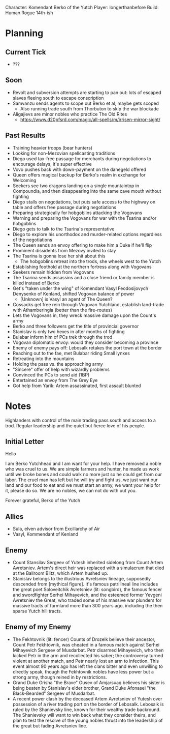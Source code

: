 Character: Komendant Berko of the Yutch
Player: longerthanbefore
Build: Human Rogue 14th-ish

# Planning
## Current Tick
- ???
## Soon
- Revolt and subversion attempts are starting to pan out: lots of escaped slaves fleeing south to escape conscription
- Samvanzu sends agents to scope out Berko et al, maybe gets scoped
  - Also running trade south from Thorbuton to skip the war blockade
- Aligajievs are minor nobles who practice The Old Rites
  - https://www.d20pfsrd.com/magic/all-spells/m/irrisen-mirror-sight/
## Past Results
- Training heavier troops (bear hunters)
- Looking for non-Mezovian spellcasting traditions
- Diego used tax-free passage for merchants during negotiations to encourage delays, it's super effective
- Vovo pushes back with down-payment on the danegeld offered
- Queen offers magical backup for Berko's realm in exchange for Welcoming
- Seekers see two dragons landing on a single mountaintop in Compoundia, and then disappearing into the same cave mouth without fighting
- Diego stalls on negotiations, but puts safe access to the highway on table and offers free passage during negotiations
- Preparing strategically for hobgoblins attacking the Vogovans
- Warning and preparing the Vogovans for war with the Tsarina and/or hobgoblins
- Diego gets to talk to the Tsarina's representative
- Diego to explore his unorthodox and murder-related options regardless of the negotiations
- The Queen sends an envoy offering to make him a Duke if he'll flip
- Prominent dissidents from Mezovy invited to stay
- The Tsarina is gonna lose her shit about this
  - The hobgoblins retreat into the trods, she wheels west to the Yutch
- Establishing foothold at the northern fortress along with Vogovans
- Seekers remain hidden from Vogovans
- The Tsarina sends assassins and a close friend or family member is killed instead of Berko
- Get's "taken under the wing" of Komendant Vasyl Feodosijovych Denysenko of Kenland, shifted Vogovan balance of power
  - \[Unknown\] is Vasyl an agent of The Queen?
- Cossacks get free rein through Vogovan Yutchland, establish land-trade with Athamberingia (better than the fire-routes)
- Lets the Vogovans in, they wreck massive damage upon the Count's army
- Berko and three followers get the title of provincial governor
- Stanislav is only two hexes in after months of fighting
- Bulabar inform him of PCs trek through the trod
- Vogovan diplomatic envoy: would they consider becoming a province
- Enemy of enemy pays off: Lebosalk retakes the port town at the border
- Reaching out to the fae, met Bulabar riding Small lynxes
- Retreating into the mountains
- Holding the pass vs. the approaching army
- "Sincere" offer of help with wizardly problems
- Convinced the PCs to send aid (1BP)
- Entertained an envoy from The Grey Eye
- Got help from Yarik: Artem assassinated, first assault blunted

# Notes
Highlanders with control of the main trading pass south and access to a trod. Regular leadership and the quiet but fierce love of his people.

## Initial Letter
Hello

I am Berko Yutchhead and I am want for your help. I have removed a noble who was cruel to us. We are simple farmers and hunter, he made us work until we broke bones and could walk no more just so he could get from our labor.  The cruel man has left but he will try and fight us, we just want our land and our food to eat and we must start an army, we want your help for it, please do so. We are no nobles, we can not do with out you.

Forever grateful,
Berko of the Yutch

## Allies
- Sula, elven advisor from Excillarchy of Air
- Vasyl, Kommendant of Kenland

## Enemy
- Count Stansilav Sergeev of Yutesh inherited sidelong from Count Artem Avretsniev. Artem's direct heir was replaced with a simulacrum that died at the Ballroom Blitz, which Artem hushed up.
- Stanislav belongs to the illustrious Avretsniev lineage, supposedly descended from \[mythical figure\]. It's famous patrilineal line includes the great poet Soloveitchik Avretsniev (lit: songbird), the famous fencer and swordfighter Serhei Mihayevich, and the esteemed former Yevgeni Avretsniev the Great, who traded some of his massive war plunders for massive tracts of farmland more than 300 years ago, including the then sparse Yutch hill tracts.

## Enemy of my Enemy
- The Fekhtovnik (lit: fencer) Counts of Drozelk believe their ancestor, Count Petr Fekhtovnik, was cheated in a famous match against Serhei Mihayevich Sergeev of Musdarbat. Petr disarmed Mihayevich, who then kicked Petr in the arm and recollected his saber; the controversy turned violent at another match, and Petr nearly lost an arm to infection. This event almost 90 years ago has left the clans bitter and even unwilling to directly speak, though the Fekhtovnik nobles have less power but a strong army, though reined in by restrictions.
- Grand Duke Grisha "the Brave" Gusev of Amjarsuaq believes his sister is being beaten by Stanislav's elder brother, Grand Duke Afonasei "the Black-Bearded" Sergeev of Musdarbat.
- A recent power clash by the deceased Artem Avretsniev of Yutesh over possession of a river trading port on the border of Lebosalk. Lebosalk is ruled by the Shanievsky line, known for their wealthy trade backround. The Shanievsky will want to win back what they consider theirs, and plan to test the resolve of the young nobles thrust into the leadership of the great but fading Avretsniev line.

